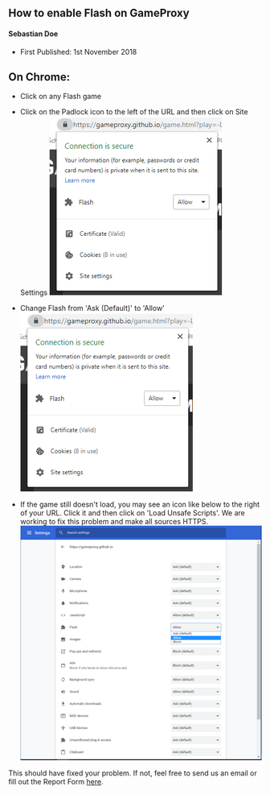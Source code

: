 ## How to enable Flash on GameProxy
#### Sebastian Doe
* First Published: 1st November 2018

## On Chrome:

* Click on any Flash game
* Click on the Padlock icon to the left of the URL and then click on Site Settings
![Site Settings](/media/Help%20Centre/Article%200003/SiteSettings.png)

* Change Flash from 'Ask (Default)' to 'Allow'
![Site Settings](/media/Help%20Centre/Article%200003/SiteSettings.png)

* If the game still doesn't load, you may see an icon like below to the right of your URL. Click it and then click on 'Load Unsafe Scripts'. We are working to fix this problem and make all sources HTTPS.
![Click 'Load unsafe scripts'.](/media/Help%20Centre/Article%200003/Allowances.png)

This should have fixed your problem. If not, feel free to send us an email or fill out the Report Form [here](https://gameproxy.github.io/report.html).